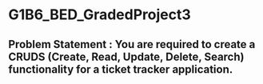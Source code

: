 # G1B6_BED_GradedProject3
## Problem Statement : You are required to create a CRUDS (Create, Read, Update, Delete, Search) functionality for a ticket tracker application.
